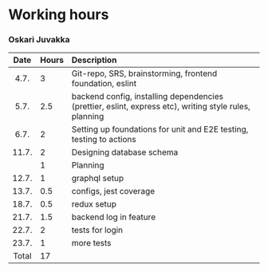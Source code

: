 # Working hours
### Oskari Juvakka

| Date | Hours | Description |
| :----: | :----- | :----- |
| 4.7. | 3 | Git-repo, SRS, brainstorming, frontend foundation, eslint |
| 5.7. | 2.5 | backend config, installing dependencies (prettier, eslint, express etc), writing style rules, planning |
| 6.7. | 2 | Setting up foundations for unit and E2E testing, testing to actions |
| 11.7. | 2 | Designing database schema |
| | 1 | Planning |
| 12.7. | 1 | graphql setup |
| 13.7. | 0.5 | configs, jest coverage |
| 18.7. | 0.5 | redux setup |
| 21.7. | 1.5 | backend log in feature |
| 22.7. | 2 | tests for login | 
| 23.7. | 1 | more tests |
| Total | 17 | |
